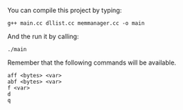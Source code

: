
You can compile this project by typing: 

```g++ main.cc dllist.cc memmanager.cc -o main```

And the run it by calling:

```./main```

Remember that the following commands will be available.

```
aff <bytes> <var>
abf <bytes> <var>
f <var>
d
q
```
